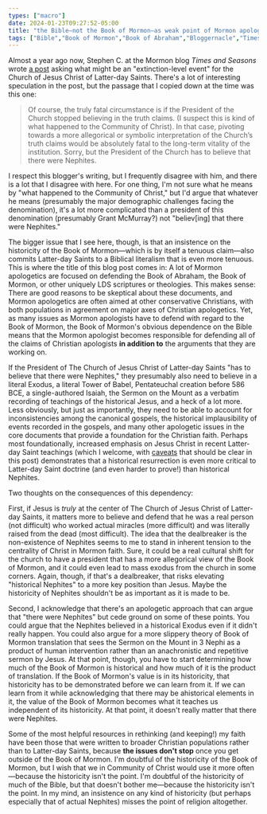 ```yaml
---
types: ["macro"]
date: 2024-01-23T09:27:52-05:00
title: "the Bible—not the Book of Mormon—as weak point of Mormon apologetics"
tags: ["Bible","Book of Mormon","Book of Abraham","Bloggernacle","Times and Seasons","apologetics","fundamentalism","Community of Christ","Biblical literalism","scriptural literalism","The Church of Jesus Christ of Latter-day Saints","non-theism","faith transition"]
---
```

Almost a year ago now, Stephen C. at the Mormon blog *Times and Seasons* wrote [a post](http://archive.timesandseasons.org/2023/03/the-church-in-2080-part-iii-scandals-and-extinction-threats/?amp=1) asking what might be an "extinction-level event" for the Church of Jesus Christ of Latter-day Saints. There's a lot of interesting speculation in the post, but the passage that I copied down at the time was this one:

> Of course, the truly fatal circumstance is if the President of the Church stopped believing in the truth claims. (I suspect this is kind of what happened to the Community of Christ). In that case, pivoting towards a more allegorical or symbolic interpretation of the Church’s truth claims would be absolutely fatal to the long-term vitality of the institution. Sorry, but the President of the Church has to believe that there were Nephites. 

I respect this blogger's writing, but I frequently disagree with him, and there is a lot that I disagree with here. For one thing, I'm not sure what he means by "what happened to the Community of Christ," but I'd argue that whatever he means (presumably the major demographic challenges facing the denomination), it's a lot more complicated than a president of this denomination (presumably Grant McMurray?) not "believ[ing] that there were Nephites." 

The bigger issue that I see here, though, is that an insistence on the historicity of the Book of Mormon—which is by itself a tenuous claim—also commits Latter-day Saints to a Biblical literalism that is even more tenuous. This is where the title of this blog post comes in: A lot of Mormon apologetics are focused on defending the Book of Abraham, the Book of Mormon, or other uniquely LDS scriptures or theologies. This makes sense: There are good reasons to be skeptical about these documents, and Mormon apologetics are often aimed at other conservative Christians, with both populations in agreement on major axes of Christian apologetics. Yet, as many issues as Mormon apologists have to defend with regard to the Book of Mormon, the Book of Mormon's obvious dependence on the Bible means that the Mormon apologist becomes responsible for defending all of the claims of Christian apologists **in addition to** the arguments that they are working on. 

If the President of The Church of Jesus Christ of Latter-day Saints "has to believe that there were Nephites," they presumably also need to believe in a literal Exodus, a literal Tower of Babel, Pentateuchal creation before 586 BCE, a single-authored Isaiah, the Sermon on the Mount as a verbatim recording of teachings of the historical Jesus, and a heck of a lot more. Less obviously, but just as importantly, they need to be able to account for inconsistencies among the canonical gospels, the historical implausibility of events recorded in the gospels, and many other apologetic issues in the core documents that provide a foundation for the Christian faith. Perhaps most foundationally, increased emphasis on Jesus Christ in recent Latter-day Saint teachings (which I welcome, with [caveats](https://spencergreenhalgh.com/communities/joseph-jesus-and-fundamentalism/) that should be clear in this post) demonstrates that a historical resurrection is even more critical to Latter-day Saint doctrine (and even harder to prove!) than historical Nephites.

Two thoughts on the consequences of this dependency:

First, if Jesus is *truly* at the center of The Church of Jesus Christ of Latter-day Saints, it matters more to believe and defend that he was a real person (not difficult) who worked actual miracles (more difficult) and was literally raised from the dead (most difficult). The idea that the dealbreaker is the non-existence of Nephites seems to me to stand in inherent tension to the centrality of Christ in Mormon faith. Sure, it could be a real cultural shift for the church to have a president that has a more allegorical view of the Book of Mormon, and it could even lead to mass exodus from the church in some corners. Again, though, if that's a dealbreaker, that risks elevating "historical Nephites" to a more key position than Jesus. Maybe the historicity of Nephites shouldn't be as important as it is made to be.

Second, I acknowledge that there's an apologetic approach that can argue that "there were Nephites" but cede ground on some of these points. You could argue that the Nephites believed in a historical Exodus even if it didn't really happen. You could also argue for a more slippery theory of Book of Mormon translation that sees the Sermon on the Mount in 3 Nephi as a product of human intervention rather than an anachronistic and repetitive sermon by Jesus. At that point, though, you have to start determining how much of the Book of Mormon is historical and how much of it is the product of translation. If the Book of Mormon's value is in its historicity, that historicity has to be demonstrated before we can learn from it. If we can learn from it while acknowledging that there may be ahistorical elements in it, the value of the Book of Mormon becomes what it teaches us independent of its historicity. At that point, it doesn't really matter that there were Nephites.

Some of the most helpful resources in rethinking (and keeping!) my faith have been those that were written to broader Christian populations rather than to Latter-day Saints, because **the issues don't stop** once you get outside of the Book of Mormon. I'm doubtful of the historicity of the Book of Mormon, but I wish that we in Community of Christ would use it more often—because the historicity isn't the point. I'm doubtful of the historicity of much of the Bible, but that doesn't bother me—because the historicity isn't the point. In my mind, an insistence on any kind of historicity (but perhaps especially that of actual Nephites) misses the point of religion altogether.
